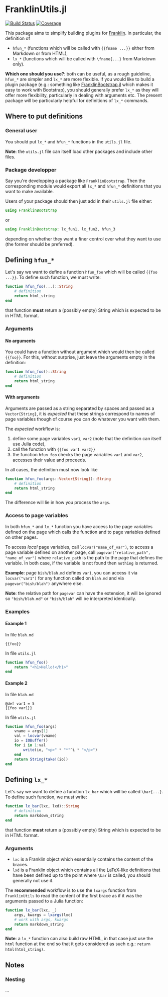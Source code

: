 # FranklinUtils.jl

[![Build Status](https://travis-ci.com/tlienart/FranklinUtils.jl.svg?branch=master)](https://travis-ci.com/tlienart/FranklinUtils.jl)
[![Coverage](https://codecov.io/gh/tlienart/FranklinUtils.jl/branch/master/graph/badge.svg)](https://codecov.io/gh/tlienart/FranklinUtils.jl)

This package aims to simplify building plugins for [Franklin](https://github.com/tlienart/Franklin.jl). In particular, the definition of

* `hfun_*` (functions which will be called with `{{fname ...}}` either from Markdown or from HTML),
* `lx_*` (functions which will be called with `\fname{...}` from Markdown only).

**Which one should you use?**: both can be useful, as a rough guideline, `hfun_*` are simpler and `lx_*` are more flexible.
If you would like to build a plugin package (e.g.: something like [FranklinBootstrap.jl](https://github.com/tlienart/FranklinBootstrap.jl) which makes it easy to work with Bootstrap), you should generally prefer `lx_*` as they will offer more flexibility, particularly in dealing with arguments etc.
The present package will be particularly helpful for definitions of `lx_*` commands.

## Where to put definitions

### General user

You should put `lx_*` and `hfun_*` functions in the `utils.jl` file.

**Note**: the `utils.jl` file can itself load other packages and include other files.

### Package developper

Say you're developping a package like `FranklinBootstrap`. Then the corresponding module would export all `lx_*` and `hfun_*` definitions that you want to make available.

Users of your package should then just add in their `utils.jl` file either:

```jl
using FranklinBootstrap
```

or

```jl
using FranklinBootstrap: lx_fun1, lx_fun2, hfun_3
```

depending on whether they want a finer control over what they want to use (the former should be preferred).


## Defining `hfun_*`

Let's say we want to define a function `hfun_foo` which will be called `{{foo ...}}`.
To define such function, we must write:

```jl
function hfun_foo(...)::String
    # definition
    return html_string
end
```

that function **must** return a (possibly empty) String which is expected to be in HTML format.

### Arguments

#### No arguments

You could have a function without argument which would then be called `{{foo}}`.
For this, without surprise, just leave the arguments empty in the definition:

```jl
function hfun_foo()::String
    # definition
    return html_string
end
```

#### With arguments

Arguments are passed as a string separated by spaces and passed as a `Vector{String}`, it is _expected_ that these strings correspond to names of page variables though of course you can do whatever you want with them.

The _expected_ workflow is:

1. define some page variables `var1`, `var2` (note that the definition can itself use Julia code),
1. call the function with `{{foo var1 var2}}`
1. the function `hfun_foo` checks the page variables `var1` and `var2`, accesses their value and proceeds.

In all cases, the definition must now look like

```jl
function hfun_foo(args::Vector{String})::String
    # definition
    return html_string
end
```

The difference will lie in how you process the `args`.

### Access to page variables

In both `hfun_*` and `lx_*` function you have access to the page variables defined on the page which calls the function and to page variables defined on other pages.

To access _local_ page variables, call `locvar("name_of_var")`, to access a page variable defined on another page, call `pagevar("relative_path", "name_of_var")` where `relative_path` is the path to the page that defines the variable.
In both case, if the variable is not found then `nothing` is returned.

**Example**: page `bish/blah.md` defines `var1`, you can access it via `locvar("var1")` for any function called on `blah.md` and via `pagevar("bish/blah")` anywhere else.

**Note**: the relative path for `pagevar` can have the extension, it will be ignored so `"bish/blah.md"` or `"bish/blah"` will be interpreted identically.

### Examples

#### Example 1

In file `blah.md`

```
{{foo}}
```

In file `utils.jl`

```jl
function hfun_foo()
    return "<h1>Hello!</h1>"
end
```

#### Example 2

In file `blah.md`

```
@def var1 = 5
{{foo var1}}
```

In file `utils.jl`

```jl
function hfun_foo(args)
    vname = args[1]
    val = locvar(vname)
    io = IOBuffer()
    for i in 1:val
        write(io, "<p>" * "*"^i * "</p>")
    end
    return String(take!(io))
end
```

## Defining `lx_*`

Let's say we want to define a function `lx_bar` which will be called `\bar{...}`.
To define such function, we must write:

```jl
function lx_bar(lxc, lxd)::String
    # definition
    return markdown_string
end
```

that function **must** return a (possibly empty) String which is expected to be in HTML format.

### Arguments

* `lxc` is a Franklin object which essentially contains the content of the braces.
* `lxd` is a Franklin object which contains all the LaTeX-like definitions that have been defined up to the point where `\bar` is called, you should generally not use it.

The **recommended** workflow is to use the `lxargs` function from `FranklinUtils` to read the content of the first brace as if it was the arguments passed to a Julia function:

```jl
function lx_bar(lxc, _)
    args, kwargs = lxargs(lxc)
    # work with args, kwargs
    return markdown_string
end
```

**Note**: a `lx_*` function can also build raw HTML, in that case just use the `html` function at the end so that it gets considered as such e.g.: `return html(html_string)`.

## Notes

### Nesting

...
